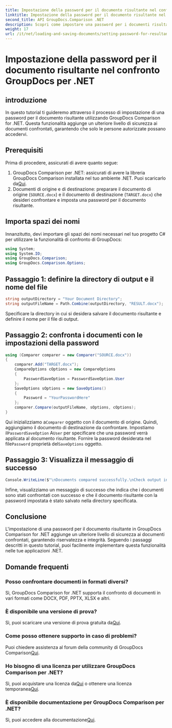 ```yaml
---
title: Impostazione della password per il documento risultante nel confronto GroupDocs per .NET
linktitle: Impostazione della password per il documento risultante nel confronto GroupDocs per .NET
second_title: API GroupDocs.Comparison .NET
description: Scopri come impostare una password per i documenti risultanti in GroupDocs Comparison for .NET. Migliora la sicurezza e proteggi i file confrontati.
weight: 17
url: /it/net/loading-and-saving-documents/setting-password-for-resultant-document/
---
```


# Impostazione della password per il documento risultante nel confronto GroupDocs per .NET

## introduzione
In questo tutorial ti guideremo attraverso il processo di impostazione di una password per il documento risultante utilizzando GroupDocs Comparison for .NET. Questa funzionalità aggiunge un ulteriore livello di sicurezza ai documenti confrontati, garantendo che solo le persone autorizzate possano accedervi.
## Prerequisiti
Prima di procedere, assicurati di avere quanto segue:
1.  GroupDocs Comparison per .NET: assicurati di avere la libreria GroupDocs Comparison installata nel tuo ambiente .NET. Puoi scaricarlo da[Qui](https://releases.groupdocs.com/comparison/net/).
2. Documenti di origine e di destinazione: preparare il documento di origine (`SOURCE.docx`) e il documento di destinazione (`TARGET.docx`) che desideri confrontare e imposta una password per il documento risultante.

## Importa spazi dei nomi
Innanzitutto, devi importare gli spazi dei nomi necessari nel tuo progetto C# per utilizzare la funzionalità di confronto di GroupDocs:
```csharp
using System;
using System.IO;
using GroupDocs.Comparison;
using GroupDocs.Comparison.Options;
```
## Passaggio 1: definire la directory di output e il nome del file
```csharp
string outputDirectory = "Your Document Directory";
string outputFileName = Path.Combine(outputDirectory, "RESULT.docx");
```
Specificare la directory in cui si desidera salvare il documento risultante e definire il nome per il file di output.
## Passaggio 2: confronta i documenti con le impostazioni della password
```csharp
using (Comparer comparer = new Comparer("SOURCE.docx"))
{
    comparer.Add("TARGET.docx");
    CompareOptions cOptions = new CompareOptions
    {
        PasswordSaveOption = PasswordSaveOption.User
    };
    SaveOptions sOptions = new SaveOptions()
    {
        Password = "YourPasswordHere"
    };
    comparer.Compare(outputFileName, sOptions, cOptions);
}
```
 Qui inizializziamo a`Comparer` oggetto con il documento di origine. Quindi, aggiungiamo il documento di destinazione da confrontare. Impostiamo il`PasswordSaveOption` A`User` per specificare che una password verrà applicata al documento risultante. Fornire la password desiderata nel file`Password` proprietà del`SaveOptions` oggetto.
## Passaggio 3: Visualizza il messaggio di successo
```csharp
Console.WriteLine($"\nDocuments compared successfully.\nCheck output in {outputDirectory}.");
```
Infine, visualizziamo un messaggio di successo che indica che i documenti sono stati confrontati con successo e che il documento risultante con la password impostata è stato salvato nella directory specificata.

## Conclusione
L'impostazione di una password per il documento risultante in GroupDocs Comparison for .NET aggiunge un ulteriore livello di sicurezza ai documenti confrontati, garantendo riservatezza e integrità. Seguendo i passaggi descritti in questo tutorial, puoi facilmente implementare questa funzionalità nelle tue applicazioni .NET.
## Domande frequenti
### Posso confrontare documenti in formati diversi?
Sì, GroupDocs Comparison for .NET supporta il confronto di documenti in vari formati come DOCX, PDF, PPTX, XLSX e altri.
### È disponibile una versione di prova?
 Sì, puoi scaricare una versione di prova gratuita da[Qui](https://releases.groupdocs.com/).
### Come posso ottenere supporto in caso di problemi?
 Puoi chiedere assistenza al forum della community di GroupDocs Comparison[Qui](https://forum.groupdocs.com/c/comparison/12).
### Ho bisogno di una licenza per utilizzare GroupDocs Comparison per .NET?
 Sì, puoi acquistare una licenza da[Qui](https://purchase.groupdocs.com/buy) o ottenere una licenza temporanea[Qui](https://purchase.groupdocs.com/temporary-license/).
### È disponibile documentazione per GroupDocs Comparison per .NET?
 Sì, puoi accedere alla documentazione[Qui](https://tutorials.groupdocs.com/comparison/net/).